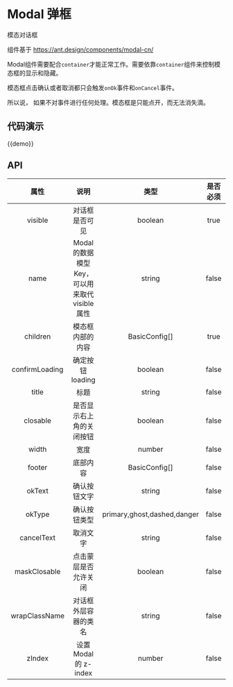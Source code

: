 # Modal 弹框

模态对话框

组件基于 https://ant.design/components/modal-cn/

Modal组件需要配合`container`才能正常工作。需要依靠`container`组件来控制模态框的显示和隐藏。

模态框点击确认或者取消都只会触发`onOk`事件和`onCancel`事件。 

所以说， 如果不对事件进行任何处理。模态框是只能点开，而无法消失滴。


## 代码演示

{{demo}}

## API

|         属性          |                说明                |                    类型                    |  是否必须 | 默认值   |
| :-----------------: | :------------------------------: | :--------------------------------------: | :-----: | :-----: | 
| visible | 对话框是否可见 | boolean | true | false
| name | Modal的数据模型Key，可以用来取代visible属性 | string | false | - |
| children | 模态框内部的内容 | BasicConfig[] | true | -
| confirmLoading | 确定按钮 loading | boolean | false | false
| title | 标题 | string | false | -
| closable | 是否显示右上角的关闭按钮 | boolean | false | true
| width | 宽度 | number | false | -
| footer | 底部内容 | BasicConfig[] | false | -
| okText | 确认按钮文字 | string | false | 确认
| okType | 确认按钮类型 |primary,ghost,dashed,danger | false | -
|  cancelText | 取消文字 | string | false | 取消
| maskClosable | 点击蒙层是否允许关闭 | boolean | false | true
| wrapClassName | 对话框外层容器的类名 | string | false | -
| zIndex | 设置 Modal 的 z-index | number | false | 100
